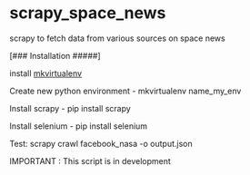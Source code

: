 # scrapy_space_news
 scrapy to fetch data from various sources on space news

[### Installation #####]

install <a href="http://virtualenvwrapper.readthedocs.io/en/latest/install.html">mkvirtualenv</a>

Create new python environment - mkvirtualenv name_my_env

Install scrapy - pip install scrapy

Install selenium - pip install selenium

Test: scrapy crawl facebook_nasa -o output.json

IMPORTANT : This script is in development